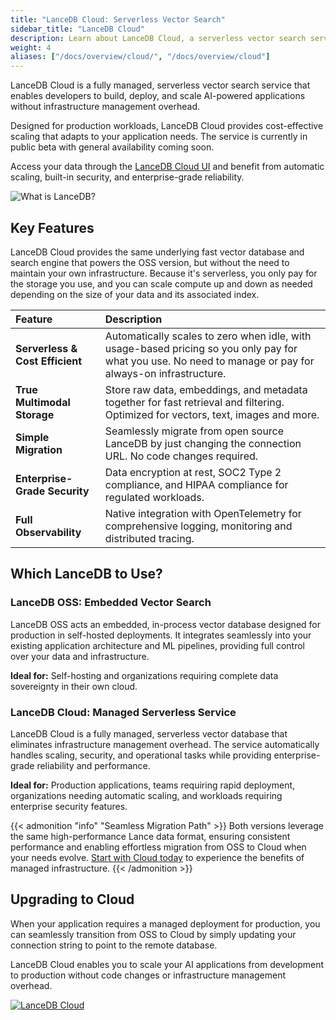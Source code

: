 ```yaml
---
title: "LanceDB Cloud: Serverless Vector Search"
sidebar_title: "LanceDB Cloud"
description: Learn about LanceDB Cloud, a serverless vector search service. Includes features, benefits, and best practices for cloud-based vector search applications.
weight: 4
aliases: ["/docs/overview/cloud/", "/docs/overview/cloud"]
---
```


LanceDB Cloud is a fully managed, serverless vector search service that enables developers to build, deploy, and scale AI-powered applications without infrastructure management overhead. 

Designed for production workloads, LanceDB Cloud provides cost-effective scaling that adapts to your application needs. The service is currently in public beta with general availability coming soon.

Access your data through the [LanceDB Cloud UI](/docs/cloud/) and benefit from automatic scaling, built-in security, and enterprise-grade reliability.

![What is LanceDB?](/assets/docs/overview/multimodal.png)

## Key Features

LanceDB Cloud provides the same underlying fast vector database and search engine that powers the OSS version, but without the need to maintain your own infrastructure. Because it's serverless, you only pay for the storage you use, and you can scale compute up and down as needed depending on the size of your data and its associated index.

| Feature | Description |
|:--------|:-------------|
| **Serverless & Cost Efficient** | Automatically scales to zero when idle, with usage-based pricing so you only pay for what you use. No need to manage or pay for always-on infrastructure. |
| **True Multimodal Storage** | Store raw data, embeddings, and metadata together for fast retrieval and filtering. Optimized for vectors, text, images and more. |
| **Simple Migration** | Seamlessly migrate from open source LanceDB by just changing the connection URL. No code changes required. |
| **Enterprise-Grade Security** | Data encryption at rest, SOC2 Type 2 compliance, and HIPAA compliance for regulated workloads. |
| **Full Observability** | Native integration with OpenTelemetry for comprehensive logging, monitoring and distributed tracing. |

## Which LanceDB to Use?

### LanceDB OSS: Embedded Vector Search

LanceDB OSS acts an embedded, in-process vector database designed for production in self-hosted deployments. It integrates seamlessly into your existing application architecture and ML pipelines, providing full control over your data and infrastructure.

**Ideal for:** Self-hosting and organizations requiring complete data sovereignty in their own cloud.

### LanceDB Cloud: Managed Serverless Service

LanceDB Cloud is a fully managed, serverless vector database that eliminates infrastructure management overhead. The service automatically handles scaling, security, and operational tasks while providing enterprise-grade reliability and performance.

**Ideal for:** Production applications, teams requiring rapid deployment, organizations needing automatic scaling, and workloads requiring enterprise security features.

{{< admonition "info" "Seamless Migration Path" >}}
Both versions leverage the same high-performance Lance data format, ensuring consistent performance and enabling effortless migration from OSS to Cloud when your needs evolve. [Start with Cloud today](https://cloud.lancedb.com) to experience the benefits of managed infrastructure.
{{< /admonition >}}

## Upgrading to Cloud

When your application requires a managed deployment for production, you can seamlessly transition from OSS to Cloud by simply updating your connection string to point to the remote database.

LanceDB Cloud enables you to scale your AI applications from development to production without code changes or infrastructure management overhead.

[![LanceDB Cloud](/assets/docs/main-cloud-cta.png)](https://lancedb.com/cloud)